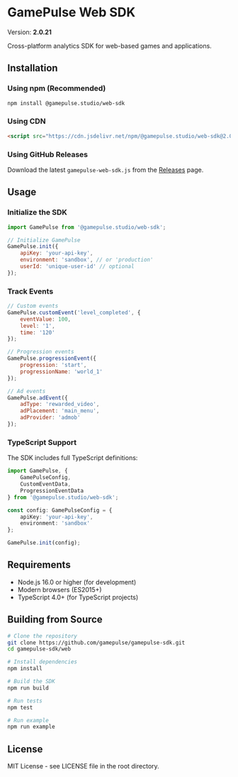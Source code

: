 # GamePulse Web SDK

Version: **2.0.21**

Cross-platform analytics SDK for web-based games and applications.

## Installation

### Using npm (Recommended)

```bash
npm install @gamepulse.studio/web-sdk
```

### Using CDN

```html
<script src="https://cdn.jsdelivr.net/npm/@gamepulse.studio/web-sdk@2.0.21/dist/gamepulse.min.js"></script>
```

### Using GitHub Releases

Download the latest `gamepulse-web-sdk.js` from the [Releases](https://github.com/gamepulse/gamepulse-sdk/releases) page.

## Usage

### Initialize the SDK

```javascript
import GamePulse from '@gamepulse.studio/web-sdk';

// Initialize GamePulse
GamePulse.init({
    apiKey: 'your-api-key',
    environment: 'sandbox', // or 'production'
    userId: 'unique-user-id' // optional
});
```

### Track Events

```javascript
// Custom events
GamePulse.customEvent('level_completed', {
    eventValue: 100,
    level: '1',
    time: '120'
});

// Progression events
GamePulse.progressionEvent({
    progression: 'start',
    progressionName: 'world_1'
});

// Ad events
GamePulse.adEvent({
    adType: 'rewarded_video',
    adPlacement: 'main_menu',
    adProvider: 'admob'
});
```

### TypeScript Support

The SDK includes full TypeScript definitions:

```typescript
import GamePulse, { 
    GamePulseConfig, 
    CustomEventData, 
    ProgressionEventData 
} from '@gamepulse.studio/web-sdk';

const config: GamePulseConfig = {
    apiKey: 'your-api-key',
    environment: 'sandbox'
};

GamePulse.init(config);
```

## Requirements

- Node.js 16.0 or higher (for development)
- Modern browsers (ES2015+)
- TypeScript 4.0+ (for TypeScript projects)

## Building from Source

```bash
# Clone the repository
git clone https://github.com/gamepulse/gamepulse-sdk.git
cd gamepulse-sdk/web

# Install dependencies
npm install

# Build the SDK
npm run build

# Run tests
npm test

# Run example
npm run example
```

## License

MIT License - see LICENSE file in the root directory.